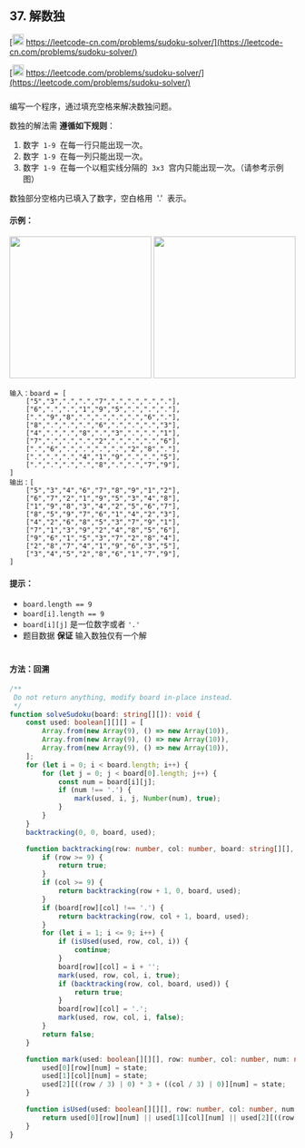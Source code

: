 ## 37. 解数独

[<img src="https://static.leetcode-cn.com/cn-mono-assets/production/assets/logo-dark-cn.c42314a8.svg" height="20" /> https://leetcode-cn.com/problems/sudoku-solver/](https://leetcode-cn.com/problems/sudoku-solver/)

[<img src="https://assets.leetcode.com/static_assets/public/webpack_bundles/images/logo-dark.e99485d9b.svg" height="20"/> https://leetcode.com/problems/sudoku-solver/](https://leetcode.com/problems/sudoku-solver/)

###

编写一个程序，通过填充空格来解决数独问题。

数独的解法需 **遵循如下规则**：

1. 数字  `1-9`  在每一行只能出现一次。
2. 数字  `1-9`  在每一列只能出现一次。
3. 数字  `1-9`  在每一个以粗实线分隔的  `3x3`  宫内只能出现一次。（请参考示例图）

数独部分空格内已填入了数字，空白格用  '.'  表示。

#### 示例：

<img src="https://assets.leetcode-cn.com/aliyun-lc-upload/uploads/2021/04/12/250px-sudoku-by-l2g-20050714svg.png" width="250" />

<img src="https://assets.leetcode-cn.com/aliyun-lc-upload/uploads/2021/04/12/250px-sudoku-by-l2g-20050714_solutionsvg.png" width="250" />

```
输入：board = [
    ["5","3",".",".","7",".",".",".","."],
    ["6",".",".","1","9","5",".",".","."],
    [".","9","8",".",".",".",".","6","."],
    ["8",".",".",".","6",".",".",".","3"],
    ["4",".",".","8",".","3",".",".","1"],
    ["7",".",".",".","2",".",".",".","6"],
    [".","6",".",".",".",".","2","8","."],
    [".",".",".","4","1","9",".",".","5"],
    [".",".",".",".","8",".",".","7","9"],
]
输出：[
    ["5","3","4","6","7","8","9","1","2"],
    ["6","7","2","1","9","5","3","4","8"],
    ["1","9","8","3","4","2","5","6","7"],
    ["8","5","9","7","6","1","4","2","3"],
    ["4","2","6","8","5","3","7","9","1"],
    ["7","1","3","9","2","4","8","5","6"],
    ["9","6","1","5","3","7","2","8","4"],
    ["2","8","7","4","1","9","6","3","5"],
    ["3","4","5","2","8","6","1","7","9"],
]
```

#### 提示：

-   `board.length == 9`
-   `board[i].length == 9`
-   `board[i][j]` 是一位数字或者 `'.'`
-   题目数据 **保证** 输入数独仅有一个解

#

#### 方法：回溯

```ts
/**
 Do not return anything, modify board in-place instead.
 */
function solveSudoku(board: string[][]): void {
    const used: boolean[][][] = [
        Array.from(new Array(9), () => new Array(10)),
        Array.from(new Array(9), () => new Array(10)),
        Array.from(new Array(9), () => new Array(10)),
    ];
    for (let i = 0; i < board.length; i++) {
        for (let j = 0; j < board[0].length; j++) {
            const num = board[i][j];
            if (num !== '.') {
                mark(used, i, j, Number(num), true);
            }
        }
    }
    backtracking(0, 0, board, used);

    function backtracking(row: number, col: number, board: string[][], used: boolean[][][]): boolean {
        if (row >= 9) {
            return true;
        }
        if (col >= 9) {
            return backtracking(row + 1, 0, board, used);
        }
        if (board[row][col] !== '.') {
            return backtracking(row, col + 1, board, used);
        }
        for (let i = 1; i <= 9; i++) {
            if (isUsed(used, row, col, i)) {
                continue;
            }
            board[row][col] = i + '';
            mark(used, row, col, i, true);
            if (backtracking(row, col, board, used)) {
                return true;
            }
            board[row][col] = '.';
            mark(used, row, col, i, false);
        }
        return false;
    }

    function mark(used: boolean[][][], row: number, col: number, num: number, state: boolean) {
        used[0][row][num] = state;
        used[1][col][num] = state;
        used[2][((row / 3) | 0) * 3 + ((col / 3) | 0)][num] = state;
    }

    function isUsed(used: boolean[][][], row: number, col: number, num: number) {
        return used[0][row][num] || used[1][col][num] || used[2][((row / 3) | 0) * 3 + ((col / 3) | 0)][num];
    }
}
```
